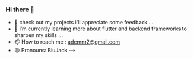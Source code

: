 ### Hi there 👋


- 🔭 check out my projects i'll appreciate some feedback ...
- 🌱 I’m currently learning more about flutter and backend frameworks to sharpen my skills ...
- 📫 How to reach me : ademnr2@gmail.com
- 😄 Pronouns: BluJack
-->
